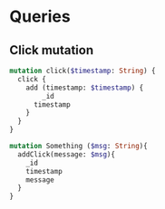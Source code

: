 Queries
===

Click mutation
---

```graphql
mutation click($timestamp: String) {
  click {
    add (timestamp: $timestamp) {
    	_id
      timestamp
    }
  }
}
```

```graphql
mutation Something ($msg: String){
  addClick(message: $msg){
    _id
    timestamp
    message
  }
}
```
